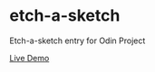 # etch-a-sketch

Etch-a-sketch entry for Odin Project

[Live Demo](https://albusnimbus.github.io/etch-a-sketch/)
